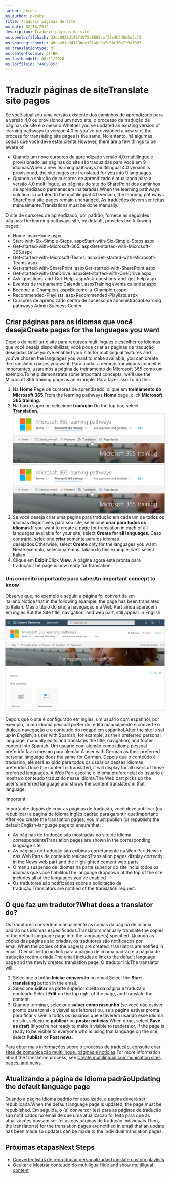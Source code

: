```yaml
---
author: pkrebs
ms.author: pkrebs
title: Traduzir páginas de site
ms.date: 02/10/2019
description: Traduzir páginas de site
ms.openlocfilehash: 32dc0928d12074575c8608cef38e4b4d0e5e5cf3
ms.sourcegitcommit: 46caa9fa9d129bee107a8c9a7c5bc70a7f9af087
ms.translationtype: MT
ms.contentlocale: pt-BR
ms.lasthandoff: 06/11/2020
ms.locfileid: "44698993"
---
```

# <a name="translate-site-pages"></a><span data-ttu-id="834a2-103">Traduzir páginas de site</span><span class="sxs-lookup"><span data-stu-id="834a2-103">Translate site pages</span></span>
<span data-ttu-id="834a2-104">Se você atualizou uma versão existente dos caminhos de aprendizado para a versão 4,0 ou provisionou um novo site, o processo de tradução de páginas de site é o mesmo.</span><span class="sxs-lookup"><span data-stu-id="834a2-104">Whether you've updated an existing version of learning pathways to version 4.0 or you've provisioned a new site, the process for translating site pages is the same.</span></span> <span data-ttu-id="834a2-105">No entanto, há algumas coisas que você deve estar ciente.</span><span class="sxs-lookup"><span data-stu-id="834a2-105">However, there are a few things to be aware of.</span></span> 
- <span data-ttu-id="834a2-106">Quando um novo cursores de aprendizado versão 4,0 multilíngue é provisionado, as páginas do site são traduzidas para você em 9 idiomas.</span><span class="sxs-lookup"><span data-stu-id="834a2-106">When a new learning pathways multilingual 4.0 version is provisioned, the site pages are translated for you into 9 languages.</span></span> 
- <span data-ttu-id="834a2-107">Quando a solução de cursores de aprendizado é atualizada para a versão 4,0 multilíngue, as páginas do site do SharePoint dos caminhos de aprendizado permanecem inalteradas.</span><span class="sxs-lookup"><span data-stu-id="834a2-107">When the learning pathways solution is updated to the multilingual 4.0 version, the learning pathways SharePoint site pages remain unchanged.</span></span> <span data-ttu-id="834a2-108">As traduções devem ser feitas manualmente.</span><span class="sxs-lookup"><span data-stu-id="834a2-108">Translations must be done manually.</span></span> 

<span data-ttu-id="834a2-109">O site de cursores de aprendizado, por padrão, fornece as seguintes páginas:</span><span class="sxs-lookup"><span data-stu-id="834a2-109">The learning pathways site, by default, provides the following pages:</span></span>

- <span data-ttu-id="834a2-110">Home. aspx</span><span class="sxs-lookup"><span data-stu-id="834a2-110">Home.aspx</span></span>
- <span data-ttu-id="834a2-111">Start-with-Six-Simple-Steps. aspx</span><span class="sxs-lookup"><span data-stu-id="834a2-111">Start-with-Six-Simple-Steps.aspx</span></span>
- <span data-ttu-id="834a2-112">Get-started-with-Microsoft-365. aspx</span><span class="sxs-lookup"><span data-stu-id="834a2-112">Get-started-with-Microsoft-365.aspx</span></span>
- <span data-ttu-id="834a2-113">Get-started-with-Microsoft-Teams. aspx</span><span class="sxs-lookup"><span data-stu-id="834a2-113">Get-started-with-Microsoft-Teams.aspx</span></span>
- <span data-ttu-id="834a2-114">Get-started-with-SharePoint. aspx</span><span class="sxs-lookup"><span data-stu-id="834a2-114">Get-started-with-SharePoint.aspx</span></span>
- <span data-ttu-id="834a2-115">Get-started-with-OneDriive. aspx</span><span class="sxs-lookup"><span data-stu-id="834a2-115">Get-started-with-OneDriive.aspx</span></span>
- <span data-ttu-id="834a2-116">Ask-questions-and-Get-Help. aspx</span><span class="sxs-lookup"><span data-stu-id="834a2-116">Ask-questions-and-get-help.aspx</span></span>
- <span data-ttu-id="834a2-117">Eventos de treinamento Calendar. aspx</span><span class="sxs-lookup"><span data-stu-id="834a2-117">Training events calendar.aspx</span></span>
- <span data-ttu-id="834a2-118">Become-a-Champion. aspx</span><span class="sxs-lookup"><span data-stu-id="834a2-118">Become-a-Champion.aspx</span></span>
- <span data-ttu-id="834a2-119">Recommended-Playlists. aspx</span><span class="sxs-lookup"><span data-stu-id="834a2-119">Recommended-Playlists.aspx</span></span>
- <span data-ttu-id="834a2-120">Cursores de aprendizado centro de sucesso de administração</span><span class="sxs-lookup"><span data-stu-id="834a2-120">Learning pathways Admin Success Center</span></span>

## <a name="create-pages-for-the-languages-you-want"></a><span data-ttu-id="834a2-121">Criar páginas para os idiomas que você deseja</span><span class="sxs-lookup"><span data-stu-id="834a2-121">Create pages for the languages you want</span></span>
<span data-ttu-id="834a2-122">Depois de habilitar o site para recursos multilíngues e escolher os idiomas que você deseja disponibilizar, você pode criar as páginas de tradução desejadas.</span><span class="sxs-lookup"><span data-stu-id="834a2-122">Once you've enabled your site for multilingual features and you've chosen the languages you want to make available, you can create the translation pages you want.</span></span> <span data-ttu-id="834a2-123">Para ajudar a demonstrar alguns conceitos importantes, usaremos a página de treinamento do Microsoft 365 como um exemplo.</span><span class="sxs-lookup"><span data-stu-id="834a2-123">To help demonstrate some important concepts, we'll use the Microsoft 365 training page as an example.</span></span> <span data-ttu-id="834a2-124">Para fazer isso:</span><span class="sxs-lookup"><span data-stu-id="834a2-124">To do this:</span></span>

1.  <span data-ttu-id="834a2-125">Na **Home** Page de cursores de aprendizado, clique em **treinamento do Microsoft 365**.</span><span class="sxs-lookup"><span data-stu-id="834a2-125">From the learning pathways **Home** page, click **Microsoft 365 training**.</span></span>  
2.  <span data-ttu-id="834a2-126">Na barra superior, selecione **tradução**.</span><span class="sxs-lookup"><span data-stu-id="834a2-126">On the top bar, select **Translation**.</span></span>
<span data-ttu-id="834a2-127">![custom_update_ml_transbutton.png](media/custom_update_ml_transbutton.png)</span><span class="sxs-lookup"><span data-stu-id="834a2-127">![custom_update_ml_transbutton.png](media/custom_update_ml_transbutton.png)</span></span>
3. <span data-ttu-id="834a2-128">Se você deseja criar uma página para tradução em cada um de todos os idiomas disponíveis para seu site, selecione **criar para todos os idiomas**.</span><span class="sxs-lookup"><span data-stu-id="834a2-128">If you want to create a page for translation in each of all languages available for your site, select **Create for all languages**.</span></span> <span data-ttu-id="834a2-129">Caso contrário, selecione **criar** somente para os idiomas desejados.</span><span class="sxs-lookup"><span data-stu-id="834a2-129">Otherwise, select **Create** only for the languages you want.</span></span> <span data-ttu-id="834a2-130">Neste exemplo, selecionaremos italiano.</span><span class="sxs-lookup"><span data-stu-id="834a2-130">In this example, we'll select Italian.</span></span>
4.  <span data-ttu-id="834a2-131">Clique em **Exibir**.</span><span class="sxs-lookup"><span data-stu-id="834a2-131">Click **View**.</span></span> <span data-ttu-id="834a2-132">A página agora está pronta para tradução.</span><span class="sxs-lookup"><span data-stu-id="834a2-132">The page is now ready for translation.</span></span> 

### <a name="an-important-concept-to-know"></a><span data-ttu-id="834a2-133">Um conceito importante para saber</span><span class="sxs-lookup"><span data-stu-id="834a2-133">An important concept to know</span></span>
<span data-ttu-id="834a2-134">Observe que, no exemplo a seguir, a página foi convertida em italiano.</span><span class="sxs-lookup"><span data-stu-id="834a2-134">Notice that in the following example, the page has been translated to Italian.</span></span> <span data-ttu-id="834a2-135">Mas o título do site, a navegação e a Web Part ainda aparecem em inglês.</span><span class="sxs-lookup"><span data-stu-id="834a2-135">But the Site title, navigation, and web part, still appear in English.</span></span> 

![custom_update_ml_transpgconcept.png](media/custom_update_ml_transpgconcept.png)

 <span data-ttu-id="834a2-137">Depois que o site é configurado em inglês, um usuário com espanhol, por exemplo, como idioma pessoal preferido, edita manualmente e converte o título, a navegação e o conteúdo do rodapé em espanhol.</span><span class="sxs-lookup"><span data-stu-id="834a2-137">After the site is set up in English, a user with Spanish, for example, as their preferred personal language, manually edits and translates the title, navigation, and footer content into Spanish.</span></span> <span data-ttu-id="834a2-138">Um usuário com alemão como idioma pessoal preferido faz o mesmo para alemão.</span><span class="sxs-lookup"><span data-stu-id="834a2-138">A user with German as their preferred personal language does the same for German.</span></span> <span data-ttu-id="834a2-139">Depois que o conteúdo é traduzido, ele será exibido para todos os usuários desses idiomas preferidos.</span><span class="sxs-lookup"><span data-stu-id="834a2-139">Once the content is translated, it will display for all users of those preferred languages.</span></span> <span data-ttu-id="834a2-140">A Web Part escolhe o idioma preferencial do usuário e mostra o conteúdo traduzido nesse idioma.</span><span class="sxs-lookup"><span data-stu-id="834a2-140">The Web part picks up the user's preferred language and shows the content translated in that language.</span></span> 

> [!IMPORTANT]
> <span data-ttu-id="834a2-141">Importante: depois de criar as páginas de tradução, você deve publicar (ou republicar) a página de idioma inglês padrão para garantir que:</span><span class="sxs-lookup"><span data-stu-id="834a2-141">Important: After you create the translation pages, you must publish (or republish) the default English-language page to ensure that:</span></span>
- <span data-ttu-id="834a2-142">As páginas de tradução são mostradas no site de idioma correspondente</span><span class="sxs-lookup"><span data-stu-id="834a2-142">Translation pages are shown in the corresponding language site</span></span>
- <span data-ttu-id="834a2-143">As páginas de tradução são exibidas corretamente na Web Part News e nas Web Parts de conteúdo realçado</span><span class="sxs-lookup"><span data-stu-id="834a2-143">Translation pages display correctly in the News web part and the Highlighted content web parts</span></span>
- <span data-ttu-id="834a2-144">O menu suspenso de idiomas na parte superior do site inclui todos os idiomas que você habilitou</span><span class="sxs-lookup"><span data-stu-id="834a2-144">The language dropdown at the top of the site includes all of the languages you've enabled</span></span>
- <span data-ttu-id="834a2-145">Os tradutores são notificados sobre a solicitação de tradução.</span><span class="sxs-lookup"><span data-stu-id="834a2-145">Translators are notified of the translation request.</span></span>

## <a name="what-does-a-translator-do"></a><span data-ttu-id="834a2-146">O que faz um tradutor?</span><span class="sxs-lookup"><span data-stu-id="834a2-146">What does a translator do?</span></span>
<span data-ttu-id="834a2-147">Os tradutores convertem manualmente as cópias da página de idioma padrão nos idiomas especificados.</span><span class="sxs-lookup"><span data-stu-id="834a2-147">Translators manually translate the copies of the default language page into the language(s) specified.</span></span> <span data-ttu-id="834a2-148">Quando as cópias das páginas são criadas, os tradutores são notificados por email.</span><span class="sxs-lookup"><span data-stu-id="834a2-148">When the copies of the page(s) are created, translators are notified in email.</span></span> <span data-ttu-id="834a2-149">O email inclui um link para a página de idioma padrão e a página de tradução recém-criada.</span><span class="sxs-lookup"><span data-stu-id="834a2-149">The email includes a link to the default language page and the newly created translation page.</span></span> <span data-ttu-id="834a2-150">O tradutor irá:</span><span class="sxs-lookup"><span data-stu-id="834a2-150">The translator will:</span></span>
1. <span data-ttu-id="834a2-151">Selecione o botão **Iniciar conversão** no email.</span><span class="sxs-lookup"><span data-stu-id="834a2-151">Select the **Start translating** button in the email.</span></span>
2. <span data-ttu-id="834a2-152">Selecione **Editar** na parte superior direita da página e traduza o conteúdo.</span><span class="sxs-lookup"><span data-stu-id="834a2-152">Select **Edit** on the top right of the page, and translate the content.</span></span>
3. <span data-ttu-id="834a2-153">Quando terminar, selecione **salvar como rascunho** (se você não estiver pronto para torná-lo visível aos leitores) ou, se a página estiver pronta para ficar visível a todos os usuários que estiverem usando esse idioma no site, selecione **publicar** ou **postar notícias**.</span><span class="sxs-lookup"><span data-stu-id="834a2-153">When done, select **Save as draft** (if you're not ready to make it visible to readers)or, if the page is ready to be visible to everyone who is using that language on the site, select **Publish** or **Post news**.</span></span>

<span data-ttu-id="834a2-154">Para obter mais informações sobre o processo de tradução, consulte [criar sites de comunicação multilíngue, páginas e notícias](https://support.office.com/en-us/article/2bb7d610-5453-41c6-a0e8-6f40b3ed750c).</span><span class="sxs-lookup"><span data-stu-id="834a2-154">For more information about the translation process, see [Create multilingual communication sites, pages, and news](https://support.office.com/en-us/article/2bb7d610-5453-41c6-a0e8-6f40b3ed750c).</span></span> 

## <a name="updating-the-default-language-page"></a><span data-ttu-id="834a2-155">Atualizando a página de idioma padrão</span><span class="sxs-lookup"><span data-stu-id="834a2-155">Updating the default language page</span></span>
<span data-ttu-id="834a2-156">Quando a página idioma padrão for atualizada, a página deverá ser republicada.</span><span class="sxs-lookup"><span data-stu-id="834a2-156">When the default language page is updated, the page must be republished.</span></span> <span data-ttu-id="834a2-157">Em seguida, o (s) conversor (es) para as páginas de tradução são notificados no email de que uma atualização foi feita para que as atualizações possam ser feitas nas páginas de tradução individuais.</span><span class="sxs-lookup"><span data-stu-id="834a2-157">Then, the translator(s) for the translation pages are notified in email that an update has been made so updates can be made to the individual translation pages.</span></span>

## <a name="next-steps"></a><span data-ttu-id="834a2-158">Próximas etapas</span><span class="sxs-lookup"><span data-stu-id="834a2-158">Next Steps</span></span>
- [<span data-ttu-id="834a2-159">Converter listas de reprodução personalizadas</span><span class="sxs-lookup"><span data-stu-id="834a2-159">Translate custom playlists</span></span>](custom_translate_pl_ml.md)
- [<span data-ttu-id="834a2-160">Ocultar e Mostrar conteúdo do multiligual</span><span class="sxs-lookup"><span data-stu-id="834a2-160">Hide and show multiligual content</span></span>](custom_translate_pl_ml.md)
